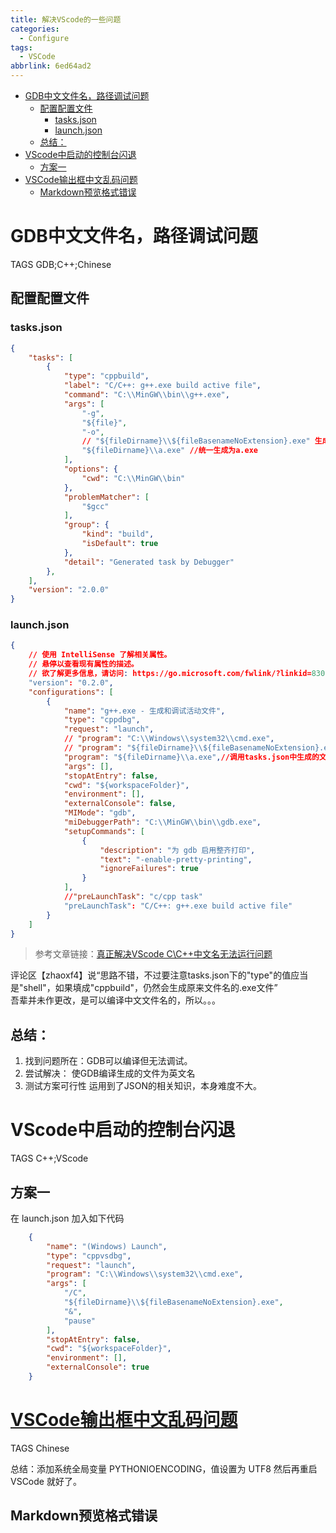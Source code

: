 ```yaml
---
title: 解决VScode的一些问题
categories:
  - Configure
tags:
  - VSCode
abbrlink: 6ed64ad2
---
```



<!-- TOC -->

- [GDB中文文件名，路径调试问题](#gdb中文文件名路径调试问题)
  - [配置配置文件](#配置配置文件)
    - [tasks.json](#tasksjson)
    - [launch.json](#launchjson)
  - [总结：](#总结)
- [VScode中启动的控制台闪退](#vscode中启动的控制台闪退)
  - [方案一](#方案一)
- [VSCode输出框中文乱码问题](#vscode输出框中文乱码问题)
  - [Markdown预览格式错误](#markdown预览格式错误)

<!-- /TOC -->

# GDB中文文件名，路径调试问题

TAGS GDB;C++;Chinese 

## 配置配置文件  
### tasks.json
``` json
{
    "tasks": [
        {
            "type": "cppbuild",
            "label": "C/C++: g++.exe build active file",
            "command": "C:\\MinGW\\bin\\g++.exe",
            "args": [
                "-g",
                "${file}",
                "-o",
                // "${fileDirname}\\${fileBasenameNoExtension}.exe" 生成一个与源文件文件名相同的.exe文件
                "${fileDirname}\\a.exe" //统一生成为a.exe
            ],
            "options": {
                "cwd": "C:\\MinGW\\bin"
            },
            "problemMatcher": [
                "$gcc"
            ],
            "group": {
                "kind": "build",
                "isDefault": true
            },
            "detail": "Generated task by Debugger"
        },
    ],
    "version": "2.0.0"
}
```
### launch.json
``` json
{
    // 使用 IntelliSense 了解相关属性。 
    // 悬停以查看现有属性的描述。
    // 欲了解更多信息，请访问: https://go.microsoft.com/fwlink/?linkid=830387
    "version": "0.2.0",
    "configurations": [
        {
            "name": "g++.exe - 生成和调试活动文件",
            "type": "cppdbg",
            "request": "launch",
            // "program": "C:\\Windows\\system32\\cmd.exe", 
            // "program": "${fileDirname}\\${fileBasenameNoExtension}.exe",
            "program": "${fileDirname}\\a.exe",//调用tasks.json中生成的文件
            "args": [],
            "stopAtEntry": false,
            "cwd": "${workspaceFolder}",
            "environment": [],
            "externalConsole": false,
            "MIMode": "gdb",
            "miDebuggerPath": "C:\\MinGW\\bin\\gdb.exe",
            "setupCommands": [
                {
                    "description": "为 gdb 启用整齐打印",
                    "text": "-enable-pretty-printing",
                    "ignoreFailures": true
                }
            ],
            //"preLaunchTask": "c/cpp task"
            "preLaunchTask": "C/C++: g++.exe build active file"
        }
    ]
}
```

> 参考文章链接：[真正解决VScode C\C++中文名无法运行问题](https://blog.csdn.net/qq_51380768/article/details/111479548) 
  
评论区【zhaoxf4】说“思路不错，不过要注意tasks.json下的"type"的值应当是"shell"，如果填成"cppbuild"，仍然会生成原来文件名的.exe文件”  
吾辈并未作更改，是可以编译中文文件名的，所以。。。

## 总结：
1. 找到问题所在：GDB可以编译但无法调试。
2. 尝试解决： 使GDB编译生成的文件为英文名
3. 测试方案可行性
运用到了JSON的相关知识，本身难度不大。


# VScode中启动的控制台闪退

TAGS C++;VScode

## 方案一
在 launch.json 加入如下代码
``` json
    {
        "name": "(Windows) Launch",
        "type": "cppvsdbg",
        "request": "launch",
        "program": "C:\\Windows\\system32\\cmd.exe",
        "args": [
            "/C",
            "${fileDirname}\\${fileBasenameNoExtension}.exe",
            "&",
            "pause"
        ],
        "stopAtEntry": false,
        "cwd": "${workspaceFolder}",
        "environment": [],
        "externalConsole": true
    }
```


# [VSCode输出框中文乱码问题](https://blog.csdn.net/a19990412/article/details/90270814)  

TAGS Chinese

总结：添加系统全局变量 PYTHONIOENCODING，值设置为 UTF8 然后再重启 VSCode 就好了。


## Markdown预览格式错误


